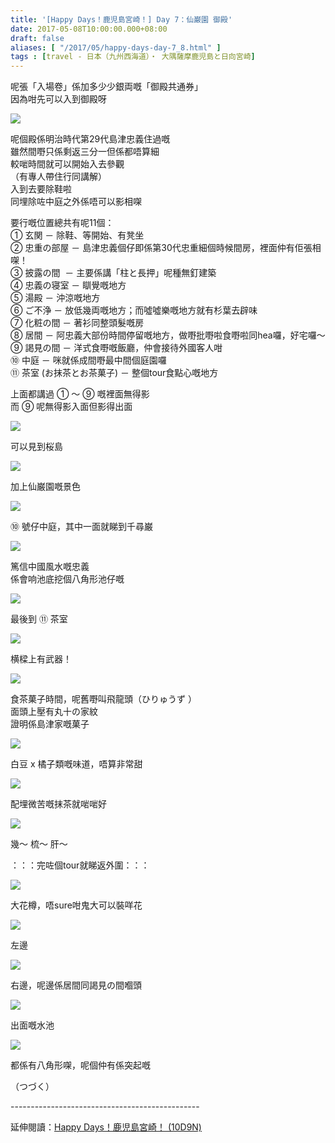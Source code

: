 ```yaml
---
title: '[Happy Days！鹿児島宮崎！] Day 7：仙巌園 御殿'
date: 2017-05-08T10:00:00.000+08:00
draft: false
aliases: [ "/2017/05/happy-days-day-7_8.html" ]
tags : [travel - 日本（九州西海道）・ 大隅薩摩鹿児島と日向宮崎]
---
```


呢張「入場卷」係加多少少銀両嘅「御殿共通券」  
因為咁先可以入到御殿呀  

[![](https://c1.staticflickr.com/5/4163/33721945103_8b8fe46951_z.jpg)](https://c1.staticflickr.com/5/4163/33721945103_8b8fe46951_z.jpg)

呢個殿係明治時代第29代島津忠義住過嘅  
雖然間嘢只係剩返三分一但係都唔算細  
較啱時間就可以開始入去參觀  
（有專人帶住行同講解）  
入到去要除鞋啦  
同埋除咗中庭之外係唔可以影相㗎  
  
要行嘅位置總共有呢11個：  
① 玄関 － 除鞋、等開始、有凳坐  
② 忠重の部屋 － 島津忠義個仔即係第30代忠重細個時候間房，裡面仲有佢張相㗎！  
③ 披露の間  － 主要係講「柱と長押」呢種無釘建築  
④ 忠義の寝室 － 瞓覺嘅地方  
⑤ 湯殿 － 沖涼嘅地方  
⑥ ご不浄 － 放低幾両嘅地方；而噓噓樂嘅地方就有杉葉去辟味  
⑦ 化粧の間 － 著衫同整頭髮嘅房  
⑧ 居間 － 阿忠義大部份時間停留嘅地方，做嘢批嘢啦食嘢啦同hea囉，好宅囉～  
⑨ 謁見の間 － 洋式食嘢嘅飯廳，仲會接待外國客人咁  
⑩ 中庭 － 咪就係成間嘢最中間個庭園囉  
⑪ 茶室 (お抹茶とお茶菓子) － 整個tour食點心嘅地方  
  
上面都講過 ① ～ ⑨ 嘅裡面無得影  
而 ⑨ 呢無得影入面但影得出面  

[![](https://c1.staticflickr.com/5/4156/34402472811_6ac7855e7b_z.jpg)](https://c1.staticflickr.com/5/4156/34402472811_6ac7855e7b_z.jpg)

可以見到桜島  

[![](https://c1.staticflickr.com/5/4180/33689762944_f6b90aaccc_z.jpg)](https://c1.staticflickr.com/5/4180/33689762944_f6b90aaccc_z.jpg)

加上仙巌園嘅景色  

[![](https://c1.staticflickr.com/5/4169/34402481461_33af3937fa_z.jpg)](https://c1.staticflickr.com/5/4169/34402481461_33af3937fa_z.jpg)

⑩ 號仔中庭，其中一面就睇到千尋巌  

[![](https://c1.staticflickr.com/5/4163/33689768664_bf3d688d1d_z.jpg)](https://c1.staticflickr.com/5/4163/33689768664_bf3d688d1d_z.jpg)

篤信中國風水嘅忠義  
係會响池底挖個八角形池仔嘅  

[![](https://c1.staticflickr.com/5/4156/34402459891_3b041f41fa_z.jpg)](https://c1.staticflickr.com/5/4156/34402459891_3b041f41fa_z.jpg)

最後到 ⑪ 茶室  

[![](https://c1.staticflickr.com/5/4173/34146959270_b648fa18bc_z.jpg)](https://c1.staticflickr.com/5/4173/34146959270_b648fa18bc_z.jpg)

横樑上有武器！  

[![](https://c1.staticflickr.com/5/4174/33689753234_9daca77965_z.jpg)](https://c1.staticflickr.com/5/4174/33689753234_9daca77965_z.jpg)

食茶菓子時間，呢舊嘢叫飛龍頭（ひりゅうず ）  
面頭上壓有丸十の家紋  
證明係島津家嘅菓子  

[![](https://c1.staticflickr.com/5/4172/34146953130_a7817d6c1c_z.jpg)](https://c1.staticflickr.com/5/4172/34146953130_a7817d6c1c_z.jpg)

白豆 x 橘子類嘅味道，唔算非常甜  

[![](https://c1.staticflickr.com/5/4169/33721940983_f1d4797f6f_z.jpg)](https://c1.staticflickr.com/5/4169/33721940983_f1d4797f6f_z.jpg)

配埋微苦嘅抹茶就啱啱好  

[![](https://c1.staticflickr.com/5/4192/34532548645_1743a6095e_z.jpg)](https://c1.staticflickr.com/5/4192/34532548645_1743a6095e_z.jpg)

幾～ 梳～ 肝～  
  
  
：：：完咗個tour就睇返外圍：：：  
  
  

[![](https://c1.staticflickr.com/5/4188/34532555635_9109c1db81_z.jpg)](https://c1.staticflickr.com/5/4188/34532555635_9109c1db81_z.jpg)

大花樽，唔sure咁鬼大可以裝咩花  

[![](https://c1.staticflickr.com/5/4170/34402478491_2a22625117_z.jpg)](https://c1.staticflickr.com/5/4170/34402478491_2a22625117_z.jpg)

左邊  

[![](https://c1.staticflickr.com/5/4194/34532560715_6fe1fb0a8a_z.jpg)](https://c1.staticflickr.com/5/4194/34532560715_6fe1fb0a8a_z.jpg)

右邊，呢邊係居間同謁見の間嗰頭  

[![](https://c1.staticflickr.com/5/4167/34492085746_790e4d6af7_z.jpg)](https://c1.staticflickr.com/5/4167/34492085746_790e4d6af7_z.jpg)

出面嘅水池  

[![](https://c1.staticflickr.com/5/4188/34492090006_f556669317_z.jpg)](https://c1.staticflickr.com/5/4188/34492090006_f556669317_z.jpg)

都係有八角形㗎，呢個仲有係突起嘅  
  
  
  
（つづく）  
  
\-----------------------------------------------  
  
延伸閱讀：[Happy Days！鹿児島宮崎！ (10D9N)](http://www.hidie.net/2017/06/happy-days10d9n.html)